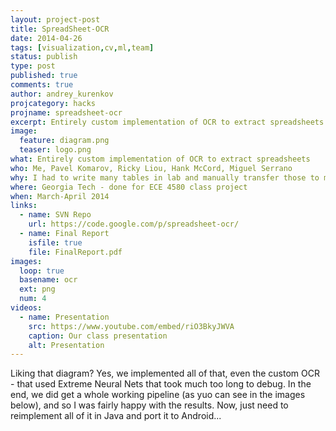 ```yaml
---
layout: project-post
title: SpreadSheet-OCR
date: 2014-04-26 
tags: [visualization,cv,ml,team]
status: publish
type: post
published: true
comments: true
author: andrey_kurenkov
projcategory: hacks
projname: spreadsheet-ocr
excerpt: Entirely custom implementation of OCR to extract spreadsheets
image:
  feature: diagram.png
  teaser: logo.png
what: Entirely custom implementation of OCR to extract spreadsheets
who: Me, Pavel Komarov, Ricky Liou, Hank McCord, Miguel Serrano
why: I had to write many tables in lab and manually transfer those to my computer, which struck me as silly
where: Georgia Tech - done for ECE 4580 class project
when: March-April 2014 
links:
  - name: SVN Repo
    url: https://code.google.com/p/spreadsheet-ocr/
  - name: Final Report
    isfile: true
    file: FinalReport.pdf
images:
  loop: true
  basename: ocr
  ext: png
  num: 4
videos:
  - name: Presentation
    src: https://www.youtube.com/embed/riO3BkyJWVA
    caption: Our class presentation
    alt: Presentation
---
```

Liking that diagram? Yes, we implemented all of that, even the custom OCR - that used Extreme Neural Nets that took much too long to debug. In the end, we did get a whole working pipeline (as yuo can see in the images below), and so I was fairly happy with the results. Now, just need to reimplement all of it in Java and port it to Android...
